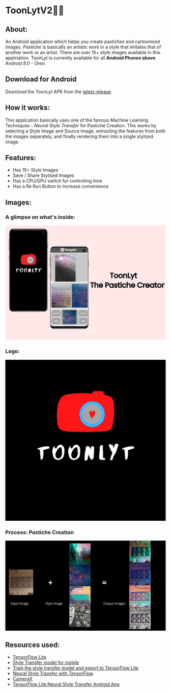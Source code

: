 # ToonLytV2🎨📸

## About: 
An Android application which helps you create pastiches and cartoonised images. *Pastiche* is basically an artistic work in a style that imitates that of another work or an artist. There are over 15+ style images available in this applciation. ToonLyt is currently available for all **Android Phones above** *Android 8.0 - Oreo*.
## Download for Android
Download the ToonLyt APK from the  [latest release](https://github.com/sairpa/ToonLytV2/releases).

## How it works:
This application basically uses one of the famous Machine Learning Techniques - *Neural Style Transfer* for Pastiche Creation. This works by selecting a Style image and Source Image, extracting the features from both the images separately, and finally rendering them into a single stylized image.

## Features:
- Has 15+ Style Images
- Save / Share Stylised Images
- Has a CPU/GPU switch for controlling time
- Has a Re Run Button to increase convenience 

## Images:

### A glimpse on what's inside:
![App](/Images/ToonLyt.jpg)

### Logo:
![Logo](/Images/Logo.png)

### Process: Pastiche Creation
![Input -> Output](/Images/Process.png)

## Resources used:

*   [TensorFlow Lite](https://www.tensorflow.org/lite)
*   [Style Transfer model for mobile](https://www.tensorflow.org/lite/models/style_transfer/overview)
*   [Train the style transfer model and export to TensorFlow Lite](https://github.com/tensorflow/magenta/tree/master/magenta/models/arbitrary_image_stylization#train-a-model-on-a-large-dataset-with-data-augmentation-to-run-on-mobile)
*   [Neural Style Transfer with TensorFlow](https://www.tensorflow.org/tutorials/generative/style_transfer)
*   [CameraX](https://developer.android.com/training/camerax)
*   [TensorFlow Lite Neural Style Transfer Android App](https://github.com/tensorflow/examples/tree/master/lite/examples/style_transfer/android)


